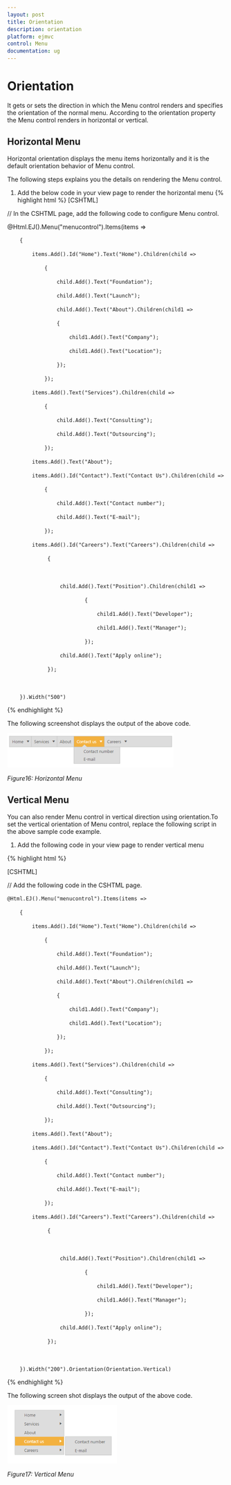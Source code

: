 ```yaml
---
layout: post
title: Orientation
description: orientation
platform: ejmvc
control: Menu
documentation: ug
---
```


# Orientation

It gets or sets the direction in which the Menu control renders and specifies the orientation of the normal menu.  According to the orientation property the Menu control renders in horizontal or vertical.

## Horizontal Menu

Horizontal orientation displays the menu items horizontally and it is the default orientation behavior of Menu control. 

The following steps explains you the details on rendering the Menu control. 

1. Add the below code in your view page to render the horizontal menu
{% highlight html %}
[CSHTML]    

// In the CSHTML page, add the following code to configure Menu control.

<div class="imgframe">

@Html.EJ().Menu("menucontrol").Items(items =>

        {

            items.Add().Id("Home").Text("Home").Children(child =>

                {

                    child.Add().Text("Foundation");

                    child.Add().Text("Launch");

                    child.Add().Text("About").Children(child1 =>

                    {

                        child1.Add().Text("Company");

                        child1.Add().Text("Location");

                    });

                });

            items.Add().Text("Services").Children(child =>

                {

                    child.Add().Text("Consulting");

                    child.Add().Text("Outsourcing");

                });

            items.Add().Text("About");

            items.Add().Id("Contact").Text("Contact Us").Children(child =>

                {

                    child.Add().Text("Contact number");

                    child.Add().Text("E-mail");

                });

            items.Add().Id("Careers").Text("Careers").Children(child =>

                 {



                     child.Add().Text("Position").Children(child1 =>

                             {

                                 child1.Add().Text("Developer");

                                 child1.Add().Text("Manager");

                             });

                     child.Add().Text("Apply online");

                 });



        }).Width("500")

</div>


{% endhighlight %}


The following screenshot displays the output of the above code.        

![](Orientation_images/Orientation_img1.png)



_Figure16: Horizontal Menu_

## Vertical Menu

You can also render Menu control in vertical direction using orientation.To set the vertical orientation of Menu control, replace the following script in the above sample code example.

1. Add the following code in your view page to render vertical menu



{% highlight html %}

[CSHTML]

// Add the following code in the CSHTML page.

<div class="imgframe">

    @Html.EJ().Menu("menucontrol").Items(items =>

        {

            items.Add().Id("Home").Text("Home").Children(child =>

                {

                    child.Add().Text("Foundation");

                    child.Add().Text("Launch");

                    child.Add().Text("About").Children(child1 =>

                    {

                        child1.Add().Text("Company");

                        child1.Add().Text("Location");

                    });

                });

            items.Add().Text("Services").Children(child =>

                {

                    child.Add().Text("Consulting");

                    child.Add().Text("Outsourcing");

                });

            items.Add().Text("About");

            items.Add().Id("Contact").Text("Contact Us").Children(child =>

                {

                    child.Add().Text("Contact number");

                    child.Add().Text("E-mail");

                });

            items.Add().Id("Careers").Text("Careers").Children(child =>

                 {



                     child.Add().Text("Position").Children(child1 =>

                             {

                                 child1.Add().Text("Developer");

                                 child1.Add().Text("Manager");

                             });

                     child.Add().Text("Apply online");

                 });



        }).Width("200").Orientation(Orientation.Vertical)

</div>

{% endhighlight  %}



The following screen shot displays the output of the above code.                       

![](Orientation_images/Orientation_img2.png)



_Figure17: Vertical Menu_

